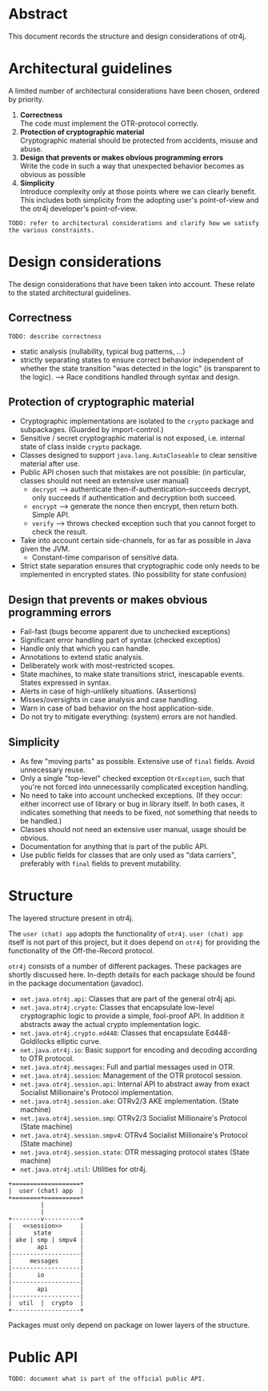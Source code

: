 # Abstract

This document records the structure and design considerations of otr4j.

# Architectural guidelines

A limited number of architectural considerations have been chosen, ordered by priority.

1. __Correctness__  
The code must implement the OTR-protocol correctly.
1. __Protection of cryptographic material__  
Cryptographic material should be protected from accidents, misuse and abuse.
1. __Design that prevents or makes obvious programming errors__  
Write the code in such a way that unexpected behavior becomes as obvious as possible
1. __Simplicity__  
Introduce complexity only at those points where we can clearly benefit. This includes both simplicity from the adopting user's point-of-view and the otr4j developer's point-of-view.

`TODO: refer to architectural considerations and clarify how we satisfy the various constraints.`

# Design considerations

The design considerations that have been taken into account. These relate to the stated architectural guidelines.

## Correctness

`TODO: describe correctness`

- static analysis (nullability, typical bug patterns, ...)
- strictly separating states to ensure correct behavior independent of whether the state transition "was detected in the logic" (is transparent to the logic). --> Race conditions handled through syntax and design.

## Protection of cryptographic material

- Cryptographic implementations are isolated to the `crypto` package and subpackages. (Guarded by import-control.)
- Sensitive / secret cryptographic material is not exposed, i.e. internal state of class inside `crypto` package.
- Classes designed to support `java.lang.AutoCloseable` to clear sensitive material after use.
- Public API chosen such that mistakes are not possible: (in particular, classes should not need an extensive user manual)
  - `decrypt` --> authenticate then-if-authentication-succeeds decrypt, only succeeds if authentication and decryption both succeed.
  - `encrypt` --> generate the nonce then encrypt, then return both. Simple API.
  - `verify` --> throws checked exception such that you cannot forget to check the result.
- Take into account certain side-channels, for as far as possible in Java given the JVM.
  - Constant-time comparison of sensitive data.
- Strict state separation ensures that cryptographic code only needs to be implemented in encrypted states. (No possibility for state confusion)

## Design that prevents or makes obvious programming errors

- Fail-fast (bugs become apparent due to unchecked exceptions)
- Significant error handling part of syntax (checked exceptios)
- Handle only that which you can handle.
- Annotations to extend static analysis.
- Deliberately work with most-restricted scopes.
- State machines, to make state transitions strict, inescapable events. States expressed in syntax.
- Alerts in case of high-unlikely situations. (Assertions)
- Misses/oversights in case analysis and case handling.
- Warn in case of bad behavior on the host application-side.
- Do not try to mitigate everything: (system) errors are not handled.

## Simplicity

- As few "moving parts" as possible. Extensive use of `final` fields. Avoid unnecessary reuse.
- Only a single "top-level" checked exception `OtrException`, such that you're not forced into unnecessarily complicated exception handling.
- No need to take into account unchecked exceptions. (If they occur: either incorrect use of library or bug in library itself. In both cases, it indicates something that needs to be fixed, not something that needs to be handled.)
- Classes should not need an extensive user manual, usage should be obvious.
- Documentation for anything that is part of the public API.
- Use public fields for classes that are only used as "data carriers", preferably with `final` fields to prevent mutability.

# Structure

The layered structure present in otr4j.

The `user (chat) app` adopts the functionality of `otr4j`. `user (chat) app` itself is not part of this project, but it does depend on `otr4j` for providing the functionality of the Off-the-Record protocol.

`otr4j` consists of a number of different packages. These packages are shortly discussed here. In-depth details for each package should be found in the package documentation (javadoc).

- `net.java.otr4j.api`: Classes that are part of the general otr4j api.
- `net.java.otr4j.crypto`: Classes that encapsulate low-level cryptographic logic to provide a simple, fool-proof API. In addition it abstracts away the actual crypto implementation logic.
- `net.java.otr4j.crypto.ed448`: Classes that encapsulate Ed448-Goldilocks elliptic curve.
- `net.java.otr4j.io`: Basic support for encoding and decoding according to OTR protocol.
- `net.java.otr4j.messages`: Full and partial messages used in OTR.
- `net.java.otr4j.session`: Management of the OTR protocol session.
- `net.java.otr4j.session.api`: Internal API to abstract away from exact Socialist Millionaire's Protocol implementation.
- `net.java.otr4j.session.ake`: OTRv2/3 AKE implementation. (State machine)
- `net.java.otr4j.session.smp`: OTRv2/3 Socialist Millionaire's Protocol (State machine)
- `net.java.otr4j.session.smpv4`: OTRv4 Socialist Millionaire's Protocol (State machine)
- `net.java.otr4j.session.state`: OTR messaging protocol states (State machine)
- `net.java.otr4j.util`: Utilities for otr4j.

```
+===================+
|  user (chat) app  |
+========+==========+
         |
         |
+--------v----------+
|   <<session>>     |
|      state        |
| ake | smp | smpv4 |
|       api         |
|-------------------|
|     messages      |
|-------------------|
|       io          |
|-------------------|
|       api         |
|-------------------|
|  util  |  crypto  |
+-------------------+
```

Packages must only depend on package on lower layers of the structure.

# Public API

`TODO: document what is part of the official public API.`

